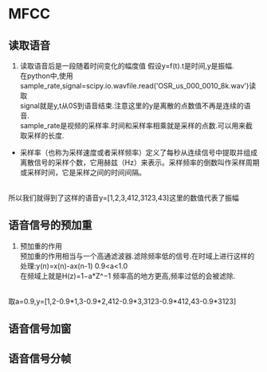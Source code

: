 # MFCC
## 读取语音
1. 读取语音后是一段随着时间变化的幅度值
	假设y=f(t).t是时间,y是振幅.<br>
	在python中,使用sample_rate,signal=scipy.io.wavfile.read('OSR_us_000_0010_8k.wav')读取<br>
	signal就是y,t从0S到语音结束.注意这里的y是离散的点数值不再是连续的语音.<br>
	sample_rate是视频的采样率.时间和采样率相乘就是采样的点数.可以用来截取采样的长度.<br>
	
	
- 采样率（也称为采样速度或者采样频率）定义了每秒从连续信号中提取并组成离散信号的采样个数，它用赫兹（Hz）来表示。采样频率的倒数叫作采样周期或采样时间，它是采样之间的时间间隔。<br>
<br>
所以我们就得到了这样的语音y=[1,2,3,412,3123,43]这里的数值代表了振幅<br>

## 语音信号的预加重
1. 预加重的作用<br>
	预加重的作用相当与一个高通滤波器.滤除频率低的信号.在时域上进行这样的处理:y(n)=x(n)-ax(n-1) 0.9<a<1.0<br>
	在频域上就是H(z)=1−a*Z^−1 频率高的地方更高,频率过低的会被滤除.<br>

<br>
取a=0.9,y=[1,2-0.9*1,3-0.9*2,412-0.9*3,3123-0.9*412,43-0.9*3123]<br>


## 语音信号加窗

## 语音信号分帧
